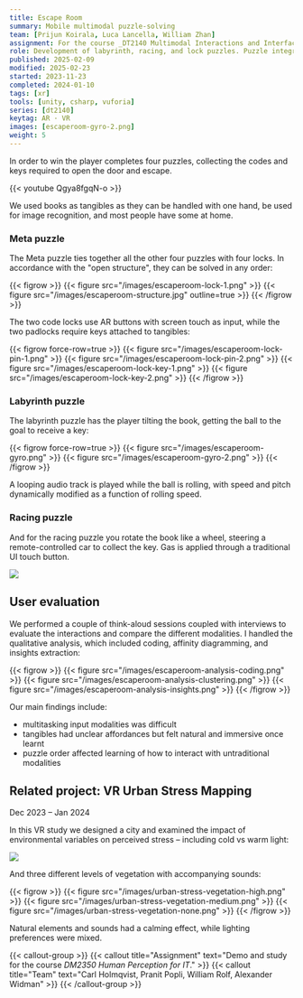 ```yaml
---
title: Escape Room
summary: Mobile multimodal puzzle-solving
team: [Prijun Koirala, Luca Lancella, William Zhan]
assignment: For the course _DT2140 Multimodal Interactions and Interfaces_.
role: Development of labyrinth, racing, and lock puzzles. Puzzle integration and Git coordination. Qualitative analysis.
published: 2025-02-09
modified: 2025-02-23
started: 2023-11-23
completed: 2024-01-10
tags: [xr]
tools: [unity, csharp, vuforia]
series: [dt2140]
keytag: AR · VR
images: [escaperoom-gyro-2.png]
weight: 5
---
```


In order to win the player completes four puzzles, collecting the codes and keys required to open the door and escape.

{{< youtube Qgya8fgqN-o >}}

We used books as tangibles as they can be handled with one hand, be used for image recognition, and most people have some at home.

### Meta puzzle

The Meta puzzle ties together all the other four puzzles with four locks. In accordance with the "open structure", they can be solved in any order:

{{< figrow >}}
    {{< figure src="/images/escaperoom-lock-1.png" >}}
    {{< figure src="/images/escaperoom-structure.jpg" outline=true >}}
{{< /figrow >}}

The two code locks use AR buttons with screen touch as input, while the two padlocks require keys attached to tangibles:

{{< figrow force-row=true >}}
    {{< figure src="/images/escaperoom-lock-pin-1.png" >}}
    {{< figure src="/images/escaperoom-lock-pin-2.png" >}}
    {{< figure src="/images/escaperoom-lock-key-1.png" >}}
    {{< figure src="/images/escaperoom-lock-key-2.png" >}}
{{< /figrow >}}

### Labyrinth puzzle

The labyrinth puzzle has the player tilting the book, getting the ball to the goal to receive a key:

{{< figrow force-row=true >}}
    {{< figure src="/images/escaperoom-gyro.png" >}}
    {{< figure src="/images/escaperoom-gyro-2.png" >}}
{{< /figrow >}}

A looping audio track is played while the ball is rolling, with speed and pitch dynamically modified as a function of rolling speed.

### Racing puzzle

And for the racing puzzle you rotate the book like a wheel, steering a remote-controlled car to collect the key. Gas is applied through a traditional UI touch button.

![](/images/escaperoom-racing.png)

## User evaluation

We performed a couple of think-aloud sessions coupled with interviews to evaluate the interactions and compare the different modalities. I handled the qualitative analysis, which included coding, affinity diagramming, and insights extraction:

{{< figrow >}}
    {{< figure src="/images/escaperoom-analysis-coding.png" >}}
    {{< figure src="/images/escaperoom-analysis-clustering.png" >}}
    {{< figure src="/images/escaperoom-analysis-insights.png" >}}
{{< /figrow >}}

Our main findings include:

- multitasking input modalities was difficult
- tangibles had unclear affordances but felt natural and immersive once learnt
- puzzle order affected learning of how to interact with untraditional modalities

## Related project: VR Urban Stress Mapping

<p class="caption">Dec 2023 – Jan 2024</p>

In this VR study we designed a city and examined the impact of environmental variables on perceived stress – including cold vs warm light:

![](/images/urban-stress-warm-vs-cold.png)

And three different levels of vegetation with accompanying sounds:

{{< figrow >}}
    {{< figure src="/images/urban-stress-vegetation-high.png" >}}
    {{< figure src="/images/urban-stress-vegetation-medium.png" >}}
    {{< figure src="/images/urban-stress-vegetation-none.png" >}}
{{< /figrow >}}

Natural elements and sounds had a calming effect, while lighting preferences were mixed.

{{< callout-group >}}
    {{< callout title="Assignment" text="Demo and study for the course _DM2350 Human Perception for IT_." >}}
    {{< callout title="Team" text="Carl Holmqvist, Pranit Popli, William Rolf, Alexander Widman" >}}
{{< /callout-group >}}

